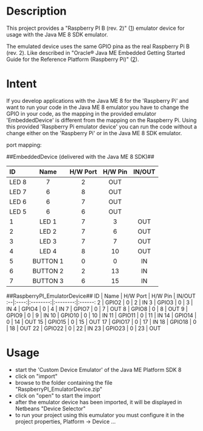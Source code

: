 # Description #

This project provides a "Raspberry PI B (rev. 2)" ([1]) emulator device for usage with the Java ME 8 SDK emulator.

The emulated device uses the same GPIO pina as the real Raspberry Pi B (rev. 2). Like described in "Oracle® Java ME Embedded Getting Started Guide for the Reference Platform (Raspberry Pi)" ([2]).


# Intent #

If you develop applications with the Java ME 8 for the 'Raspberry Pi' and want to run your code in the Java ME 8 emulator you have to change the GPIO in your code, as the mapping in the provided emulator 'EmbeddedDevice' is different from the mapping on the Raspberry Pi.
Using this provided 'Raspberry Pi emulator device' you can run the code without a change either on the 'Raspberry Pi' or in the Java ME 8 SDK emulator.

port mapping: 

##EmbeddedDevice (delivered with the Java ME 8 SDK)##


 ID | Name | H/W Port | H/W Pin  | IN/OUT
:---|:----:|:--------:|:--------:|:------:
| LED 8 | 7 | 2 | OUT
| LED 7 | 6 | 8 | OUT
| LED 6 | 6 | 7 | OUT
| LED 5 | 6 | 6 | OUT
 1 | LED 1 | 7 | 3 | OUT
 2 | LED 2 | 7 | 6 | OUT
 3 | LED 3 | 7 | 7 | OUT
 4 | LED 4 | 8 | 10 | OUT
 5 | BUTTON 1 | 0 | 0 | IN
 6 | BUTTON 2 | 2 | 13 | IN
 7 | BUTTON 3 | 6 | 15 | IN

##RaspberryPI_EmulatorDevice##
ID | Name | H/W Port | H/W Pin  | IN/OUT
:--|:----:|:--------:|:--------:|:------:
2 | GPIO2 | 0 | 2 | IN
3 | GPIO3 | 0 | 3 | IN
4 | GPIO4 | 0 | 4 | IN
7 | GPIO7 | 0 | 7 | OUT
8 | GPIO8 | 0 | 8 | OUT
9 | GPIO9 | 0 | 9 | IN
10 | GPIO10 | 0 | 10 | IN
11 | GPIO11 | 0 | 11 | IN
14 | GPIO14 | 0 | 14 | OUT
15 | GPIO15 | 0 | 15 | OUT
17 | GPIO17 | 0 | 17 | IN
18 | GPIO18 | 0 | 18 | OUT
22 | GPIO22 | 0 | 22 | IN
23 | GPIO23 | 0 | 23 | OUT
 

# Usage #

* start the 'Custom Device Emulator' of the Java ME Platform SDK 8
* click on "import"
* browse to the folder containing the file "RaspberryPI_EmulatorDevice.zip"
* click on "open" to start the import
* after the emulator device has been imported, it will be displayed in Netbeans "Device Selector"
* to run your project using this eumulator you must configure it in the project properties, Platform -> Device ...


[1]: http://www.raspberrypi.org/ "www.raspberrypi.org"
[2]: http://docs.oracle.com/javame/8.0/get-started-rpi/piportsapdx.htm#sthref50 "Eava ME Embedded Getting Started Guide for the Reference Platform (Raspberry Pi)"